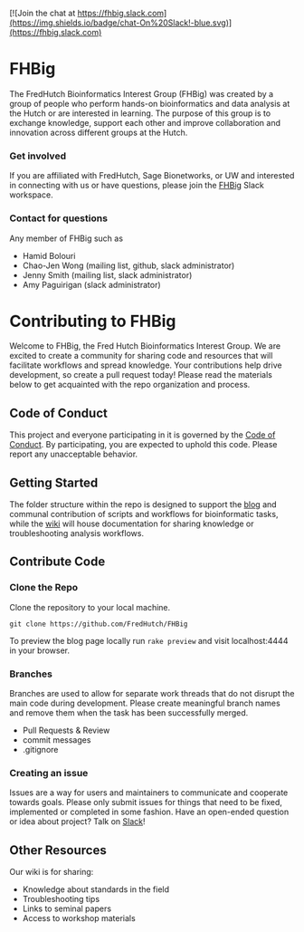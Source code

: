 [![Join the chat at https://fhbig.slack.com](https://img.shields.io/badge/chat-On%20Slack!-blue.svg)](https://fhbig.slack.com)

# FHBig
The FredHutch Bioinformatics Interest Group (FHBig) was created by a
group of people who perform hands-on bioinformatics and data analysis
at the Hutch or are interested in learning. The purpose of this group is to exchange knowledge,
support each other and improve collaboration and innovation across
different groups at the Hutch.

### Get involved
If you are affiliated with FredHutch, Sage Bionetworks, or UW and
interested in connecting with us or have questions, please join the
[FHBig](https://fhbig.slack.com) Slack workspace.

### Contact for questions
Any member of FHBig such as
- Hamid Bolouri
- Chao-Jen Wong  (mailing list, github, slack administrator)
- Jenny Smith (mailing list, slack administrator)
- Amy Paguirigan (slack administrator)

# Contributing to FHBig
Welcome to FHBig, the Fred Hutch Bioinformatics Interest Group. We are excited to create a community for sharing code and resources that will facilitate workflows and spread knowledge. Your contributions help drive development, so create a pull request today!  Please read the materials below to get acquainted with the repo organization and process.

## Code of Conduct
This project and everyone participating in it is governed by the [Code of Conduct](../blob/master/Code_of_Conduct.md). By participating, you are expected to uphold this code. Please report any unacceptable behavior.

## Getting Started
The folder structure within the repo is designed to support the [blog](https://fredhutch.github.io/FHBig/) and communal contribution of scripts and workflows for bioinformatic tasks, while the [wiki](https://github.com/FredHutch/FHBig/wiki) will house documentation for sharing knowledge or troubleshooting analysis workflows.  

## Contribute Code

### Clone the Repo
Clone the repository to your local machine.
```
git clone https://github.com/FredHutch/FHBig
```
To preview the blog page locally run `rake preview` and visit localhost:4444 in your browser.

### Branches
Branches are used to allow for separate work threads that do not disrupt the main code during development. Please create meaningful branch names and remove them when the task has been successfully merged.
- Pull Requests & Review
- commit messages
- .gitignore

### Creating an issue
Issues are a way for users and maintainers to communicate and cooperate towards goals. Please only submit issues for things that need to be fixed, implemented or completed in some fashion. Have an open-ended question or idea about project?  Talk on [Slack](https://fhbig.slack.com)!

## Other Resources
Our wiki is for sharing:
- Knowledge about standards in the field
- Troubleshooting tips
- Links to seminal papers
- Access to workshop materials
